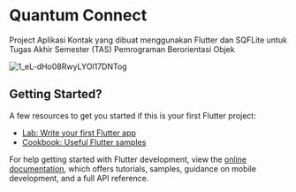 # Quantum Connect

Project Aplikasi Kontak yang dibuat menggunakan Flutter dan SQFLite untuk Tugas Akhir Semester (TAS) Pemrograman Berorientasi Objek

![1_eL-dHo08RwyLYOl17DNTog](https://github.com/Yuzuru07/Kontak/assets/109451963/f096d692-8a8a-4452-9648-27a4a720f973)

## Getting Started?


A few resources to get you started if this is your first Flutter project:

- [Lab: Write your first Flutter app](https://docs.flutter.dev/get-started/codelab)
- [Cookbook: Useful Flutter samples](https://docs.flutter.dev/cookbook)

For help getting started with Flutter development, view the
[online documentation](https://docs.flutter.dev/), which offers tutorials,
samples, guidance on mobile development, and a full API reference.
